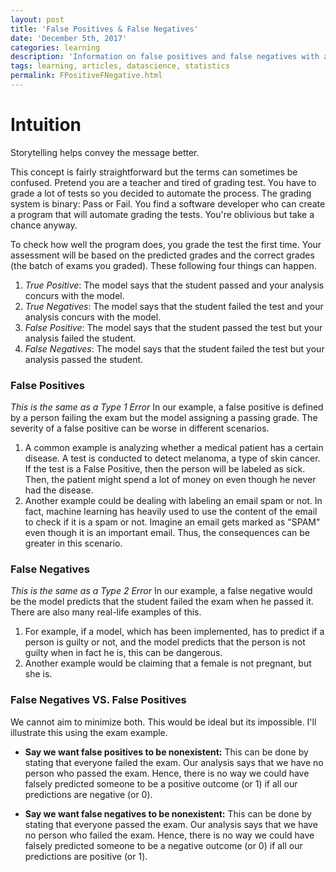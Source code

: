 ```yaml
---
layout: post
title: 'False Positives & False Negatives'
date: 'December 5th, 2017'
categories: learning
description: 'Information on false positives and false negatives with a conceptual framework.'
tags: learning, articles, datascience, statistics
permalink: FPositiveFNegative.html
---
```


# Intuition

Storytelling helps convey the message better.

This concept is fairly straightforward but the terms can sometimes be confused. Pretend you are a teacher and tired of grading test. You have to grade a lot of tests so you decided to automate the process. The grading system is binary: Pass or Fail. You find a software developer who can create a program that will automate grading the tests. You're oblivious but take a chance anyway.

To check how well the program does, you grade the test the first time. Your assessment will be based on the predicted grades and the correct grades (the batch of exams you graded). These following four things can happen.

1. *True Positive*: The model says that the student passed and your analysis concurs with the model.
2. *True Negatives*: The model says that the student failed the test and your analysis concurs with the model.
3. *False Positive*: The model says that the student passed the test but your analysis failed the student.
4. *False Negatives*: The model says that the student failed the test but your analysis passed the student.

### False Positives
*This is the same as a Type 1 Error*
In our example, a false positive is defined by a person failing the exam but the model assigning a passing grade. The severity of a false positive can be worse in different scenarios.
1. A common example is analyzing whether a medical patient has a certain disease. A test is conducted to detect melanoma, a type of skin cancer. If the test is a False Positive, then the person will be labeled as sick. Then, the patient might spend a lot of money on even though he never had the disease.
2. Another example could be dealing with labeling an email spam or not. In fact, machine learning has heavily used to use the content of the email to check if it is a spam or not. Imagine an email gets marked as "SPAM" even though it is an important email. Thus, the consequences can be greater in this scenario.


### False Negatives
*This is the same as a Type 2 Error*
In our example, a false negative would be the model predicts that the student failed the exam when he passed it. There are also many real-life examples of this.
1. For example, if a model, which has been implemented, has to predict if a person is guilty or not, and the model predicts that the person is not guilty when in fact he is, this can be dangerous.
2. Another example would be claiming that a female is not pregnant, but she is.

### False Negatives VS. False Positives
We cannot aim to minimize both. This would be ideal but its impossible. I'll illustrate this using the exam example.
+ **Say we want false positives to be nonexistent:** This can be done by stating that everyone failed the exam. Our analysis says that we have no person who passed the exam. Hence, there is no way we could have falsely predicted someone to be a positive outcome (or 1) if all our predictions are negative (or 0).

+ **Say we want false negatives to be nonexistent:** This can be done by stating that everyone passed the exam. Our analysis says that we have no person who failed the exam. Hence, there is no way we could have falsely predicted someone to be a negative outcome (or 0) if all our predictions are positive (or 1).
